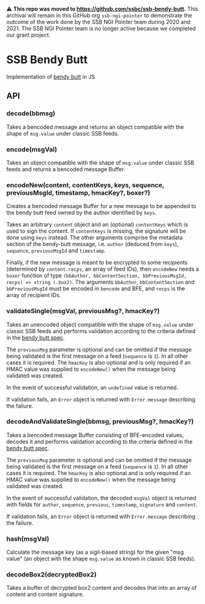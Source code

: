 <!--
SPDX-FileCopyrightText: 2021 Anders Rune Jensen

SPDX-License-Identifier: CC0-1.0
-->

:warning: **This repo was moved to https://github.com/ssbc/ssb-bendy-butt.** This archival will remain in this GitHub org `ssb-ngi-pointer` to demonstrate the outcome of the work done by the SSB NGI Pointer team during 2020 and 2021. The SSB NGI Pointer team is no longer active because we completed our grant project.

# SSB Bendy Butt

Implementation of [bendy butt] in JS

## API

### decode(bbmsg)

Takes a bencoded message and returns an object compatible with the shape of
`msg.value` under classic SSB feeds.

### encode(msgVal)

Takes an object compatible with the shape of `msg.value` under classic SSB feeds
and returns a bencoded message Buffer.

### encodeNew(content, contentKeys, keys, sequence, previousMsgId, timestamp, hmacKey?, boxer?)

Creates a bencoded message Buffer for a new message to be appended to the bendy
butt feed owned by the author identified by `keys`.

Takes an arbitrary `content` object and an (optional) `contentKeys` which is
used to sign the content. If `contentKeys` is missing, the signature will be
done using `keys` instead. The other arguments comprise the metadata section of
the bendy-butt message, i.e. `author` (deduced from `keys`), `sequence`,
`previousMsgId` and `timestamp`.

Finally, if the new message is meant to be encrypted to some recipients
(determined by `content.recps`, an array of feed IDs), then `encodeNew` needs a
`boxer` function of type `(bbAuthor, bbContentSection, bbPreviousMsgId, recps) => string (.box2)`.
The arguments `bbAuthor`, `bbContentSection` and `bbPreviousMsgId` must be
encoded in `bencode` and BFE, and `recps` is the array of recipient IDs.

### validateSingle(msgVal, previousMsg?, hmacKey?)

Takes an unencoded object compatible with the shape of `msg.value` under classic SSB feeds and performs validation according to the criteria defined in the [bendy butt spec](https://github.com/ssb-ngi-pointer/bendy-butt-spec#specification).

The `previousMsg` parameter is optional and can be omitted if the message being validated is the first message on a feed (`sequence` is `1`). In all other cases it is required. The `hmacKey` is also optional and is only required if an HMAC value was supplied to `encodeNew()` when the message being validated was created.

In the event of successful validation, an `undefined` value is returned.

If validation fails, an `Error` object is returned with `Error.message` describing the failure.

### decodeAndValidateSingle(bbmsg, previousMsg?, hmacKey?)

Takes a bencoded message Buffer consisting of BFE-encoded values, decodes it and performs validation according to the criteria defined in the [bendy butt spec](https://github.com/ssb-ngi-pointer/bendy-butt-spec#specification).

The `previousMsg` parameter is optional and can be omitted if the message being validated is the first message on a feed (`sequence` is `1`). In all other cases it is required. The `hmacKey` is also optional and is only required if an HMAC value was supplied to `encodeNew()` when the message being validated was created.

In the event of successful validation, the decoded `msgVal` object is returned with fields for `author`, `sequence`, `previous`, `timestamp`, `signature` and `content`.

If validation fails, an `Error` object is returned with `Error.message` describing the failure.

### hash(msgVal)

Calculate the message key (as a sigil-based string) for the given "msg value"
(an object with the shape `msg.value` as known in classic SSB feeds).

### decodeBox2(decryptedBox2)

Takes a buffer of decrypted box2 content and decodes that into an
array of content and content signature.


[bendy butt]: https://github.com/ssb-ngi-pointer/bendy-butt-spec
